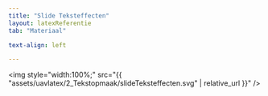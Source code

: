 ```yaml
---
title: "Slide Teksteffecten"
layout: latexReferentie
tab: "Materiaal"

text-align: left

---
```


<img style="width:100%;" src="{{ "assets/uavlatex/2_Tekstopmaak/slideTeksteffecten.svg" | relative_url }}" />
